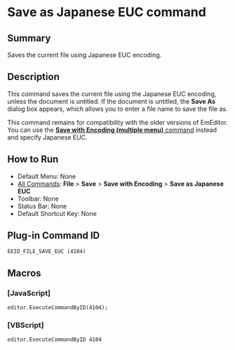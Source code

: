 # Save as Japanese EUC command

## Summary

Saves the current file using Japanese EUC encoding.

## Description

This command saves the current file using the
Japanese EUC encoding, unless the document is untitled. If the document is
untitled, the **Save As** dialog box appears,
which allows you to enter a file name to save the file as.

This command remains for compatibility with the older versions of
EmEditor. You can use the [**Save with** **Encoding (multiple menu)** command](file_save_defined) instead and specify Japanese EUC.

## How to Run

- Default Menu: None
- [All Commands](../tools/all_commands): **File** \> **Save**
\> **Save with Encoding** \> **Save as Japanese EUC**
- Toolbar: None
- Status Bar: None
- Default Shortcut Key: None

## Plug-in Command ID

```
EEID_FILE_SAVE_EUC (4104)
```

## Macros

### \[JavaScript\]

```
editor.ExecuteCommandByID(4104);
```

### \[VBScript\]

```
editor.ExecuteCommandByID 4104
```
